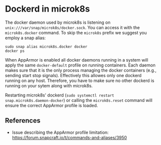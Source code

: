 # Dockerd in microk8s

The docker daemon used by microk8s is listening on `unix:///var/snap/microk8s/docker.sock`. You can access it with the `microk8s.docker` command. To skip the `microk8s` prefix we suggest you employ a snap alias:
```
sudo snap alias microk8s.docker docker
docker ps
```

When AppArmor is enabled all docker daemons running in a system will apply the same `docker-default` profile on running containers. Each daemon makes sure that it is the only process managing the docker containers (e.g., sending start stop signals). Effectively this allowes only one dockerd running on any host. Therefore, you have to make sure no other dockerd is running on your sytem along with microk8s.

Restarting microk8s' dockerd (`sudo systemctl restart snap.microk8s.daemon-docker`) or calling the `microk8s.reset` command will ensure the correct AppArmor profile is loaded.

## References
 - Issue describing the AppArmor profile limitation: https://forum.snapcraft.io/t/commands-and-aliases/3950
